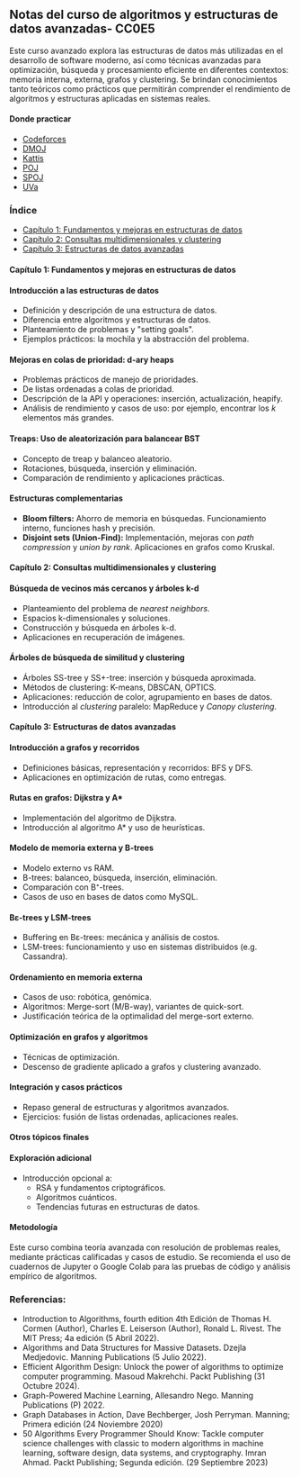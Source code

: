 ## Notas del curso de algoritmos y estructuras de datos avanzadas- CC0E5

Este curso avanzado explora las estructuras de datos más utilizadas en el desarrollo de software moderno, así como técnicas avanzadas para optimización, búsqueda y procesamiento eficiente en diferentes contextos: memoria interna, externa, grafos y clustering. Se brindan conocimientos tanto teóricos como prácticos que permitirán comprender el rendimiento de algoritmos y estructuras aplicadas en sistemas reales.

#### Donde practicar

- [Codeforces](https://codeforces.com)
- [DMOJ](https://dmoj.ca)
- [Kattis](https://open.kattis.com)
- [POJ](https://poj.org)
- [SPOJ](https://spoj.com)
- [UVa](https://uva.onlinejudge.org)


### Índice

- [Capítulo 1: Fundamentos y mejoras en estructuras de datos](#capítulo-1-fundamentos-y-mejoras-en-estructuras-de-datos)
- [Capítulo 2: Consultas multidimensionales y clustering](#capítulo-2-consultas-multidimensionales-y-clustering)
- [Capítulo 3: Estructuras de datos avanzadas](#capítulo-3-estructuras-de-datos-avanzadas)


#### Capítulo 1: Fundamentos y mejoras en estructuras de datos

#### Introducción a las estructuras de datos  

- Definición y descripción de una estructura de datos.
- Diferencia entre algoritmos y estructuras de datos.
- Planteamiento de problemas y "setting goals".
- Ejemplos prácticos: la mochila y la abstracción del problema.

#### Mejoras en colas de prioridad: d-ary heaps  

- Problemas prácticos de manejo de prioridades.
- De listas ordenadas a colas de prioridad.
- Descripción de la API y operaciones: inserción, actualización, heapify.
- Análisis de rendimiento y casos de uso: por ejemplo, encontrar los *k* elementos más grandes.

#### Treaps: Uso de aleatorización para balancear BST  

- Concepto de treap y balanceo aleatorio.
- Rotaciones, búsqueda, inserción y eliminación.
- Comparación de rendimiento y aplicaciones prácticas.

#### Estructuras complementarias  

- **Bloom filters:** Ahorro de memoria en búsquedas. Funcionamiento interno, funciones hash y precisión.
- **Disjoint sets (Union-Find):** Implementación, mejoras con *path compression* y *union by rank*. Aplicaciones en grafos como Kruskal.


#### Capítulo 2: Consultas multidimensionales y clustering

#### Búsqueda de vecinos más cercanos y árboles k-d  

- Planteamiento del problema de *nearest neighbors*.
- Espacios k-dimensionales y soluciones.
- Construcción y búsqueda en árboles k-d.
- Aplicaciones en recuperación de imágenes.

#### Árboles de búsqueda de similitud y clustering  

- Árboles SS-tree y SS+-tree: inserción y búsqueda aproximada.
- Métodos de clustering: K-means, DBSCAN, OPTICS.
- Aplicaciones: reducción de color, agrupamiento en bases de datos.
- Introducción al *clustering* paralelo: MapReduce y *Canopy clustering*.

#### Capítulo 3: Estructuras de datos avanzadas

#### Introducción a grafos y recorridos  

- Definiciones básicas, representación y recorridos: BFS y DFS.
- Aplicaciones en optimización de rutas, como entregas.
  
#### Rutas en grafos: Dijkstra y A*  

- Implementación del algoritmo de Dijkstra.
- Introducción al algoritmo A* y uso de heurísticas.

#### Modelo de memoria externa y B-trees  

- Modelo externo vs RAM.
- B-trees: balanceo, búsqueda, inserción, eliminación.
- Comparación con B⁺-trees.
- Casos de uso en bases de datos como MySQL.


#### Bε-trees y LSM-trees  

- Buffering en Bε-trees: mecánica y análisis de costos.
- LSM-trees: funcionamiento y uso en sistemas distribuidos (e.g. Cassandra).

#### Ordenamiento en memoria externa  

- Casos de uso: robótica, genómica.
- Algoritmos: Merge-sort (M/B-way), variantes de quick-sort.
- Justificación teórica de la optimalidad del merge-sort externo.


#### Optimización en grafos y algoritmos  

- Técnicas de optimización.
- Descenso de gradiente aplicado a grafos y clustering avanzado.

#### Integración y casos prácticos  

- Repaso general de estructuras y algoritmos avanzados.
- Ejercicios: fusión de listas ordenadas, aplicaciones reales.


#### Otros tópicos finales

#### Exploración adicional  

- Introducción opcional a:
  - RSA y fundamentos criptográficos.
  - Algoritmos cuánticos.
  - Tendencias futuras en estructuras de datos.



#### Metodología

Este curso combina teoría avanzada con resolución de problemas reales, mediante prácticas calificadas y casos de estudio. Se recomienda el uso de cuadernos de Jupyter o Google Colab para las pruebas de código y análisis empírico de algoritmos.

### Referencias:

- Introduction to Algorithms, fourth edition 4th Edición de Thomas H. Cormen (Author), Charles E. Leiserson (Author), Ronald L. Rivest. The MIT Press; 4a edición (5 Abril 2022).
- Algorithms and Data Structures for Massive Datasets.  Dzejla Medjedovic. Manning Publications  (5 Julio 2022). 
- Efficient Algorithm Design: Unlock the power of algorithms to optimize computer programming. Masoud Makrehchi. Packt Publishing (31 Octubre 2024).
- Graph-Powered Machine Learning, Allesandro Nego. Manning Publications (P) 2022. 
- Graph Databases in Action, Dave Bechberger,  Josh Perryman. Manning; Primera edición (24 Noviembre 2020) 
- 50 Algorithms Every Programmer Should Know: Tackle computer science challenges with classic to modern algorithms in machine learning, software design, data systems, and cryptography. Imran Ahmad. Packt Publishing; Segunda edición. (29 Septiembre 2023) 
